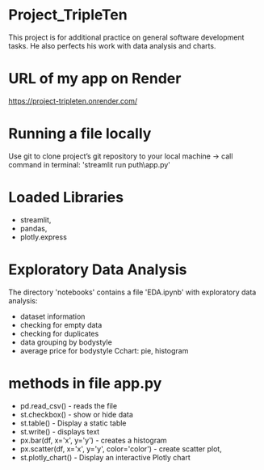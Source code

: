 # Project_TripleTen
This project is for additional practice on general software development tasks. He also perfects his work with data analysis and charts.

# URL of my app on Render
https://project-tripleten.onrender.com/

# Running a file locally
Use git to clone project’s git repository to your local machine -> call command in terminal: 'streamlit run puth\app.py'

# Loaded Libraries
- streamlit,
- pandas,
- plotly.express

# Exploratory Data Analysis
The directory 'notebooks' contains a file 'EDA.ipynb' with exploratory data analysis:
- dataset information
- checking for empty data
- checking for duplicates
- data grouping by bodystyle
- average price for bodystyle
  Cchart: pie, histogram

# methods in file app.py
- pd.read_csv() - reads the file
- st.checkbox() - show or hide data
- st.table() - Display a static table
- st.write() - displays text
- px.bar(df, x='x', y='y') - creates a histogram
- px.scatter(df, x='x', y='y', color='color') - create scatter plot,
- st.plotly_chart() - Display an interactive Plotly chart
